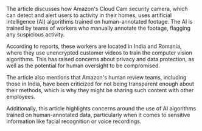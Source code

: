 The article discusses how Amazon's Cloud Cam security camera, which can detect and alert users to activity in their homes, uses artificial intelligence (AI) algorithms trained on human-annotated footage. The AI is trained by teams of workers who manually annotate the footage, flagging any suspicious activity.

According to reports, these workers are located in India and Romania, where they use unencrypted customer videos to train the computer vision algorithms. This has raised concerns about privacy and data protection, as well as the potential for human oversight to be compromised.

The article also mentions that Amazon's human review teams, including those in India, have been criticized for not being transparent enough about their methods, which is why they might be sharing such content with other employees.
 
Additionally, this article highlights concerns around the use of AI algorithms trained on human-annotated data, particularly when it comes to sensitive information like facial recognition or voice recordings.